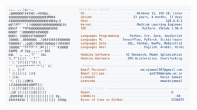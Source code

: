 <picture>
  <source srcset="https://raw.githubusercontent.com/mmazinjameel/mmazinjameel/main/dark_mode.svg?v=1742220615" media="(prefers-color-scheme: dark)">
  <img src="https://raw.githubusercontent.com/mmazinjameel/mmazinjameel/main/light_mode.svg?v=1742220615">
</picture>
